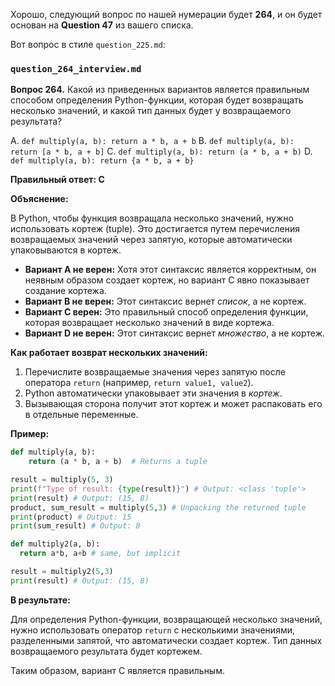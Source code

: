 Хорошо, следующий вопрос по нашей нумерации будет **264**, и он будет основан на **Question 47** из вашего списка.

Вот вопрос в стиле `question_225.md`:

### `question_264_interview.md`

**Вопрос 264.** Какой из приведенных вариантов является правильным способом определения Python-функции, которая будет возвращать несколько значений, и какой тип данных будет у возвращаемого результата?

A. `def multiply(a, b): return a * b, a + b`
B. `def multiply(a, b): return [a * b, a + b]`
C. `def multiply(a, b): return (a * b, a + b)`
D. `def multiply(a, b): return {a * b, a + b}`

**Правильный ответ: C**

**Объяснение:**

В Python, чтобы функция возвращала несколько значений, нужно использовать кортеж (tuple). Это достигается путем перечисления возвращаемых значений через запятую, которые автоматически упаковываются в кортеж.

*   **Вариант A не верен:** Хотя этот синтаксис является корректным, он неявным образом создает кортеж, но вариант C явно показывает создание кортежа.
*   **Вариант B не верен:**  Этот синтаксис вернет *список*, а не кортеж.
*   **Вариант C верен:**  Это правильный способ определения функции, которая возвращает несколько значений в виде кортежа.
*   **Вариант D не верен:**  Этот синтаксис вернет *множество*, а не кортеж.

**Как работает возврат нескольких значений:**

1.  Перечислите возвращаемые значения через запятую после оператора `return` (например, `return value1, value2`).
2.  Python автоматически упаковывает эти значения в *кортеж*.
3.  Вызывающая сторона получит этот кортеж и может распаковать его в отдельные переменные.

**Пример:**

```python
def multiply(a, b):
    return (a * b, a + b)  # Returns a tuple

result = multiply(5, 3)
print(f"Type of result: {type(result)}") # Output: <class 'tuple'>
print(result) # Output: (15, 8)
product, sum_result = multiply(5,3) # Unpacking the returned tuple
print(product) # Output: 15
print(sum_result) # Output: 8

def multiply2(a, b):
  return a*b, a+b # same, but implicit

result = multiply2(5,3)
print(result) # Output: (15, 8)

```

**В результате:**

Для определения Python-функции, возвращающей несколько значений, нужно использовать оператор `return` с несколькими значениями, разделенными запятой, что автоматически создает кортеж. Тип данных возвращаемого результата будет кортежем.

Таким образом, вариант C является правильным.
